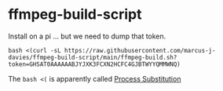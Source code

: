 # ffmpeg-build-script

Install on a pi ... but we need to dump that token.
```
bash <(curl -sL https://raw.githubusercontent.com/marcus-j-davies/ffmpeg-build-script/main/ffmpeg-build.sh?token=GHSAT0AAAAAABJYJXK3FCXN2HCFC4GJBTWYYQMMWNQ)
```

The `bash <(` is apparently called [Process Substitution](https://tldp.org/LDP/abs/html/process-sub.html)
